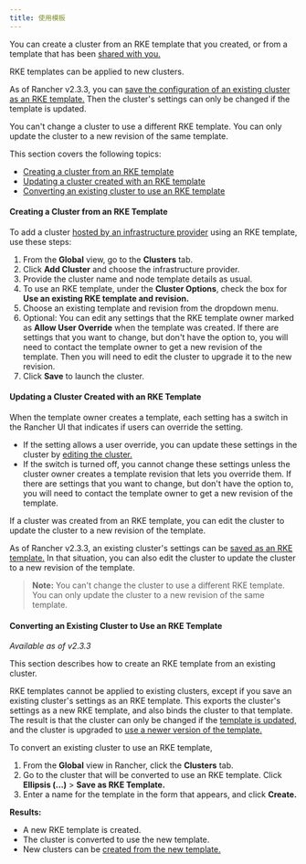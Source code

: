 ```yaml
---
title: 使用模板
---
```


You can create a cluster from an RKE template that you created, or from a template that has been [shared with you.](/docs/admin-settings/rke-templates/template-access-and-sharing)

RKE templates can be applied to new clusters.

As of Rancher v2.3.3, you can [save the configuration of an existing cluster as an RKE template.](#converting-an-existing-cluster-to-use-an-rke-template) Then the cluster's settings can only be changed if the template is updated.

You can't change a cluster to use a different RKE template. You can only update the cluster to a new revision of the same template.

This section covers the following topics:

* [Creating a cluster from an RKE template](#creating-a-cluster-from-an-rke-template)
* [Updating a cluster created with an RKE template](#updating-a-cluster-created-with-an-rke-template)
* [Converting an existing cluster to use an RKE template](#converting-an-existing-cluster-to-use-an-rke-template)

#### Creating a Cluster from an RKE Template

To add a cluster [hosted by an infrastructure provider](/docs/cluster-provisioning/rke-clusters) using an RKE template, use these steps:

1. From the **Global** view, go to the **Clusters** tab.
1. Click **Add Cluster** and choose the infrastructure provider.
1. Provide the cluster name and node template details as usual.
1. To use an RKE template, under the **Cluster Options**, check the box for **Use an existing RKE template and revision.**
1. Choose an existing template and revision from the dropdown menu.
1. Optional: You can edit any settings that the RKE template owner marked as **Allow User Override** when the template was created. If there are settings that you want to change, but don't have the option to, you will need to contact the template owner to get a new revision of the template. Then you will need to edit the cluster to upgrade it to the new revision.
1. Click **Save** to launch the cluster.

#### Updating a Cluster Created with an RKE Template

When the template owner creates a template, each setting has a switch in the Rancher UI that indicates if users can override the setting.

* If the setting allows a user override, you can update these settings in the cluster by [editing the cluster.](/docs/cluster-admin/editing-clusters/)
* If the switch is turned off, you cannot change these settings unless the cluster owner creates a template revision that lets you override them. If there are settings that you want to change, but don't have the option to, you will need to contact the template owner to get a new revision of the template.

If a cluster was created from an RKE template, you can edit the cluster to update the cluster to a new revision of the template.

As of Rancher v2.3.3, an existing cluster's settings can be [saved as an RKE template.](#converting-an-existing-cluster-to-use-an-rke-template) In that situation, you can also edit the cluster to update the cluster to a new revision of the template.

> **Note:** You can't change the cluster to use a different RKE template. You can only update the cluster to a new revision of the same template.

#### Converting an Existing Cluster to Use an RKE Template

_Available as of v2.3.3_

This section describes how to create an RKE template from an existing cluster.

RKE templates cannot be applied to existing clusters, except if you save an existing cluster's settings as an RKE template. This exports the cluster's settings as a new RKE template, and also binds the cluster to that template. The result is that the cluster can only be changed if the [template is updated, ](/docs/admin-settings/rke-templates/creating-and-revising/#updating-a-template) and the cluster is upgraded to [use a newer version of the template.](/docs/admin-settings/rke-templates/creating-and-revising/#upgrading-a-cluster-to-use-a-new-template-revision)

To convert an existing cluster to use an RKE template, 

1. From the **Global** view in Rancher, click the **Clusters** tab.
1. Go to the cluster that will be converted to use an RKE template. Click **Ellipsis (...)** > **Save as RKE Template.**
1. Enter a name for the template in the form that appears, and click **Create.**

**Results:**

* A new RKE template is created.
* The cluster is converted to use the new template.
* New clusters can be [created from the new template.](/docs/admin-settings/rke-templates/applying-templates/#creating-a-cluster-from-an-rke-template)

